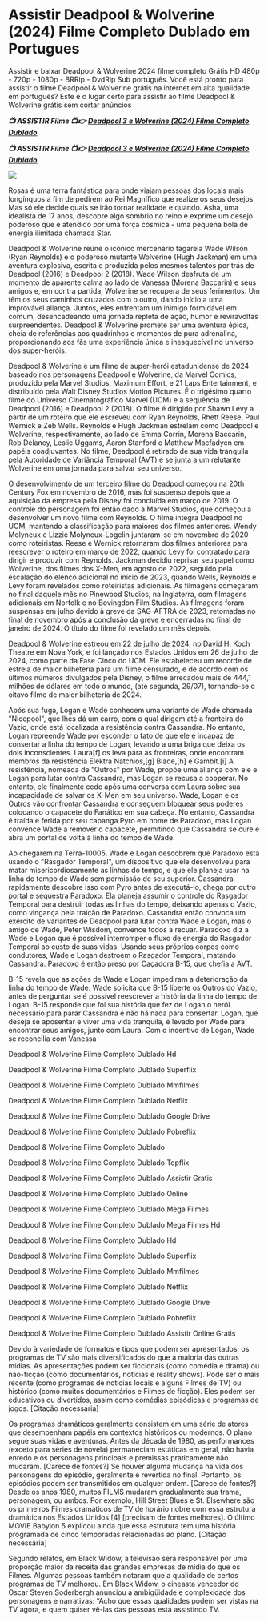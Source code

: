 <h1>Assistir Deadpool & Wolverine (2024) Filme Completo Dublado em Portugues </h1>

Assistir e baixar Deadpool & Wolverine 2024 filme completo Grátis HD 480p - 720p - 1080p - BRRip - DvdRip Sub português. Você está pronto para assistir o filme Deadpool & Wolverine grátis na internet em alta qualidade em português? Este é o lugar certo para assistir ao filme Deadpool & Wolverine grátis sem cortar anúncios

<p><b><I>📺 ASSISTIR Filme 📺👉 <a href="https://hutagon.com/movie/533535/deadpool-wolverine" rel="noopener">Deadpool 3 e Wolverine (2024) Filme Completo Dublado</a></I></b></p>

<p><b><I>📺 ASSISTIR Filme 📺👉 <a href="https://hutagon.com/movie/533535/deadpool-wolverine" rel="noopener">Deadpool 3 e Wolverine (2024) Filme Completo Dublado</a></I></b></p>

<img src="https://images.justwatch.com/poster/314489929/s718/deadpool-3.jpg" />

Rosas é uma terra fantástica para onde viajam pessoas dos locais mais longínquos a fim de pedirem ao Rei Magnífico que realize os seus desejos. Mas só ele decide quais se irão tornar realidade e quando. Asha, uma idealista de 17 anos, descobre algo sombrio no reino e exprime um desejo poderoso que é atendido por uma força cósmica - uma pequena bola de energia ilimitada chamada Star.

Deadpool & Wolverine reúne o icônico mercenário tagarela Wade Wilson (Ryan Reynolds) e o poderoso mutante Wolverine (Hugh Jackman) em uma aventura explosiva, escrita e produzida pelos mesmos talentos por trás de Deadpool (2016) e Deadpool 2 (2018). Wade Wilson desfruta de um momento de aparente calma ao lado de Vanessa (Morena Baccarin) e seus amigos e, em contra partida, Wolverine se recupera de seus ferimentos. Um têm os seus caminhos cruzados com o outro, dando início a uma improvável aliança. Juntos, eles enfrentam um inimigo formidável em comum, desencadeando uma jornada repleta de ação, humor e reviravoltas surpreendentes. Deadpool & Wolverine promete ser uma aventura épica, cheia de referências aos quadrinhos e momentos de pura adrenalina, proporcionando aos fãs uma experiência única e inesquecível no universo dos super-heróis.

Deadpool & Wolverine é um filme de super-herói estadunidense de 2024 baseado nos personagens Deadpool e Wolverine, da Marvel Comics, produzido pela Marvel Studios, Maximum Effort, e 21 Laps Entertainment, e distribuído pela Walt Disney Studios Motion Pictures. É o trigésimo quarto filme do Universo Cinematográfico Marvel (UCM) e a sequência de Deadpool (2016) e Deadpool 2 (2018). O filme é dirigido por Shawn Levy a partir de um roteiro que ele escreveu com Ryan Reynolds, Rhett Reese, Paul Wernick e Zeb Wells. Reynolds e Hugh Jackman estrelam como Deadpool e Wolverine, respectivamente, ao lado de Emma Corrin, Morena Baccarin, Rob Delaney, Leslie Uggams, Aaron Stanford e Matthew Macfadyen em papéis coadjuvantes. No filme, Deadpool é retirado de sua vida tranquila pela Autoridade de Variância Temporal (AVT) e se junta a um relutante Wolverine em uma jornada para salvar seu universo.

O desenvolvimento de um terceiro filme do Deadpool começou na 20th Century Fox em novembro de 2016, mas foi suspenso depois que a aquisição da empresa pela Disney foi concluída em março de 2019. O controle do personagem foi então dado à Marvel Studios, que começou a desenvolver um novo filme com Reynolds. O filme integra Deadpool no UCM, mantendo a classificação para maiores dos filmes anteriores. Wendy Molyneux e Lizzie Molyneux-Logelin juntaram-se em novembro de 2020 como roteiristas. Reese e Wernick retornaram dos filmes anteriores para reescrever o roteiro em março de 2022, quando Levy foi contratado para dirigir e produzir com Reynolds. Jackman decidiu reprisar seu papel como Wolverine, dos filmes dos X-Men, em agosto de 2022, seguido pela escalação do elenco adicional no início de 2023, quando Wells, Reynolds e Levy foram revelados como roteiristas adicionais. As filmagens começaram no final daquele mês no Pinewood Studios, na Inglaterra, com filmagens adicionais em Norfolk e no Bovingdon Film Studios. As filmagens foram suspensas em julho devido à greve da SAG-AFTRA de 2023, retomadas no final de novembro após a conclusão da greve e encerradas no final de janeiro de 2024. O título do filme foi revelado um mês depois.

Deadpool & Wolverine estreou em 22 de julho de 2024, no David H. Koch Theatre em Nova York, e foi lançado nos Estados Unidos em 26 de julho de 2024, como parte da Fase Cinco do UCM. Ele estabeleceu um recorde de estreia de maior bilheteria para um filme censurado, e de acordo com os últimos números divulgados pela Disney, o filme arrecadou mais de 444,1 milhões de dólares em todo o mundo, (até segunda, 29/07), tornando-se o oitavo filme de maior bilheteria de 2024.

Após sua fuga, Logan e Wade conhecem uma variante de Wade chamada "Nicepool", que lhes dá um carro, com o qual dirigem até a fronteira do Vazio, onde está localizada a resistência contra Cassandra. No entanto, Logan repreende Wade por esconder o fato de que ele é incapaz de consertar a linha do tempo de Logan, levando a uma briga que deixa os dois inconscientes. Laura[f] os leva para as fronteiras, onde encontram membros da resistência Elektra Natchios,[g] Blade,[h] e Gambit.[i] A resistência, nomeada de "Outros" por Wade, propõe uma aliança com ele e Logan para lutar contra Cassandra, mas Logan se recusa a cooperar. No entanto, ele finalmente cede após uma conversa com Laura sobre sua incapacidade de salvar os X-Men em seu universo. Wade, Logan e os Outros vão confrontar Cassandra e conseguem bloquear seus poderes colocando o capacete do Fanático em sua cabeça. No entanto, Cassandra é traída e ferida por seu capanga Pyro em nome de Paradoxo, mas Logan convence Wade a remover o capacete, permitindo que Cassandra se cure e abra um portal de volta à linha do tempo de Wade.

Ao chegarem na Terra-10005, Wade e Logan descobrem que Paradoxo está usando o "Rasgador Temporal", um dispositivo que ele desenvolveu para matar misericordiosamente as linhas do tempo, e que ele planeja usar na linha do tempo de Wade sem permissão de seu superior. Cassandra rapidamente descobre isso com Pyro antes de executá-lo, chega por outro portal e sequestra Paradoxo. Ela planeja assumir o controle do Rasgador Temporal para destruir todas as linhas do tempo, deixando apenas o Vazio, como vingança pela traição de Paradoxo. Cassandra então convoca um exército de variantes de Deadpool para lutar contra Wade e Logan, mas o amigo de Wade, Peter Wisdom, convence todos a recuar. Paradoxo diz a Wade e Logan que é possível interromper o fluxo de energia do Rasgador Temporal ao custo de suas vidas. Usando seus próprios corpos como condutores, Wade e Logan destroem o Rasgador Temporal, matando Cassandra. Paradoxo é então preso por Caçadora B-15, que chefia a AVT.

B-15 revela que as ações de Wade e Logan impediram a deterioração da linha do tempo de Wade. Wade solicita que B-15 liberte os Outros do Vazio, antes de perguntar se é possível reescrever a história da linha do tempo de Logan. B-15 responde que foi sua história que fez de Logan o herói necessário para parar Cassandra e não há nada para consertar. Logan, que deseja se aposentar e viver uma vida tranquila, é levado por Wade para encontrar seus amigos, junto com Laura. Com o incentivo de Logan, Wade se reconcilia com Vanessa

Deadpool & Wolverine Filme Completo Dublado Hd

Deadpool & Wolverine Filme Completo Dublado Superflix

Deadpool & Wolverine Filme Completo Dublado Mmfilmes

Deadpool & Wolverine Filme Completo Dublado Netflix

Deadpool & Wolverine Filme Completo Dublado Google Drive

Deadpool & Wolverine Filme Completo Dublado Pobreflix

Deadpool & Wolverine Filme Completo Dublado

Deadpool & Wolverine Filme Completo Dublado Topflix

Deadpool & Wolverine Filme Completo Dublado Assistir Gratis

Deadpool & Wolverine Filme Completo Dublado Online

Deadpool & Wolverine Filme Completo Dublado Mega Filmes

Deadpool & Wolverine Filme Completo Dublado Mega Filmes Hd

Deadpool & Wolverine Filme Completo Dublado Hd

Deadpool & Wolverine Filme Completo Dublado Superflix

Deadpool & Wolverine Filme Completo Dublado Mmfilmes

Deadpool & Wolverine Filme Completo Dublado Netflix

Deadpool & Wolverine Filme Completo Dublado Google Drive

Deadpool & Wolverine Filme Completo Dublado Pobreflix

Deadpool & Wolverine Filme Completo Dublado Assistir Online Grátis

Devido à variedade de formatos e tipos que podem ser apresentados, os programas de TV são mais diversificados do que a maioria das outras mídias. As apresentações podem ser ficcionais (como comédia e drama) ou não-ficção (como documentários, notícias e reality shows). Pode ser o mais recente (como programas de notícias locais e alguns Filmes de TV) ou histórico (como muitos documentários e Filmes de ficção). Eles podem ser educativos ou divertidos, assim como comédias episódicas e programas de jogos. [Citação necessária]

Os programas dramáticos geralmente consistem em uma série de atores que desempenham papéis em contextos históricos ou modernos. O plano segue suas vidas e aventuras. Antes da década de 1980, as performances (exceto para séries de novela) permaneciam estáticas em geral, não havia enredo e os personagens principais e premissas praticamente não mudaram. [Carece de fontes?] Se houver alguma mudança na vida dos personagens do episódio, geralmente é revertida no final. Portanto, os episódios podem ser transmitidos em qualquer ordem. [Carece de fontes?] Desde os anos 1980, muitos FILMS mudaram gradualmente sua trama, personagem, ou ambos. Por exemplo, Hill Street Blues e St. Elsewhere são os primeiros Filmes dramáticos de TV de horário nobre com essa estrutura dramática nos Estados Unidos [4] [precisam de fontes melhores]. O último MOVIE Babylon 5 explicou ainda que essa estrutura tem uma história programada de cinco temporadas relacionadas ao plano. [Citação necessária]

Segundo relatos, em Black Widow, a televisão será responsável por uma proporção maior da receita das grandes empresas de mídia do que os Filmes. Algumas pessoas também notaram que a qualidade de certos programas de TV melhorou. Em Black Widow, o cineasta vencedor do Oscar Steven Soderbergh anunciou a ambigüidade e complexidade dos personagens e narrativas: “Acho que essas qualidades podem ser vistas na TV agora, e quem quiser vê-las das pessoas está assistindo TV.
